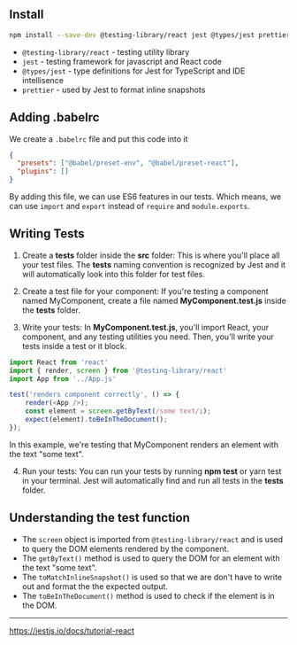 ## Install
```bash
npm install --save-dev @testing-library/react jest @types/jest prettier
```

- `@testing-library/react` - testing utility library
- `jest` - testing framework for javascript and React code
- `@types/jest` - type definitions for Jest for TypeScript and IDE intellisence
- `prettier` - used by Jest to format inline snapshots


## Adding .babelrc

We create a `.babelrc` file and put this code into it
```json
{
  "presets": ["@babel/preset-env", "@babel/preset-react"],
  "plugins": []
}
```
By adding this file, we can use ES6 features in our tests.
Which means, we can use `import` and `export` instead of `require` and `module.exports`.


## Writing Tests
1. Create a __tests__ folder inside the **src** folder: This is where you'll place all your test files. The __tests__ naming convention is recognized by Jest and it will automatically look into this folder for test files.
   
2. Create a test file for your component: If you're testing a component named MyComponent, create a file named **MyComponent.test.js** inside the __tests__ folder.

3. Write your tests: In **MyComponent.test.js**, you'll import React, your component, and any testing utilities you need. Then, you'll write your tests inside a test or it block.

```javascript
import React from 'react'
import { render, screen } from '@testing-library/react'
import App from '../App.js'

test('renders component correctly', () => {
    render(<App />);
    const element = screen.getByText(/some text/i);
    expect(element).toBeInTheDocument();
});
```
In this example, we're testing that MyComponent renders an element with the text "some text".

4. Run your tests: You can run your tests by running **npm test** or yarn test in your terminal. Jest will automatically find and run all tests in the __tests__ folder.


## Understanding the test function

- The `screen` object is imported from `@testing-library/react` and is used to query the DOM elements rendered by the component.
- The `getByText()` method is used to query the DOM for an element with the text "some text".
- The `toMatchInlineSnapshot()` is used so that we are don't have to write out and format the the expected output.
- The `toBeInTheDocument()` method is used to check if the element is in the DOM.
  
--- 

https://jestjs.io/docs/tutorial-react